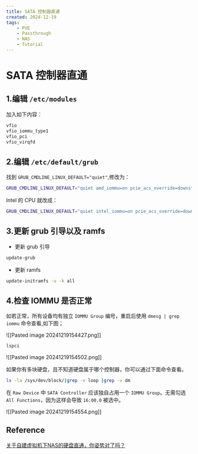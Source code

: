 ```yaml
---
title: SATA 控制器直通
created: 2024-12-19
tags:
    - PVE
    - Passthrough
    - NAS
    - Tutorial
---
```


# SATA 控制器直通

## 1.编辑 `/etc/modules`

加入如下内容：

```bash
vfio
vfio_iommu_type1
vfio_pci
vfio_virqfd
```

## 2.编辑 `/etc/default/grub`

找到 `GRUB_CMDLINE_LINUX_DEFAULT="quiet"`,修改为：

```bash
GRUB_CMDLINE_LINUX_DEFAULT="quiet amd_iommu=on pcie_acs_override=downstream,multifunction"
```

Intel 的 CPU 就改成：

```bash
GRUB_CMDLINE_LINUX_DEFAULT="quiet intel_iommu=on pcie_acs_override=downstream,multifunction"
```

## 3.更新 grub 引导以及 ramfs

- 更新 grub 引导

 ```bash
 update-grub
 ```

- 更新 ramfs

```bash
update-initramfs -u -k all
```

## 4.检查 IOMMU 是否正常

如若正常，所有设备均有独立 `IOMMU Group` 编号，重启后使用 `dmesg | grep iommu` 命令查看,如下图；

![[Pasted image 20241219154427.png]]

```bash
lspci
```

![[Pasted image 20241219154502.png]]

如果你有多块硬盘，且不知道硬盘属于哪个控制器，你可以通过下面命令查看。

```bash
ls -la /sys/dev/block/|grep -v loop |grep -v dm
```

在 `Raw Device` 中 `SATA Controller` 应该独自占用一个 `IOMMU Group`。无需勾选 `All Functions`，因为这样会导致 `16:00.0` 被选中。

![[Pasted image 20241219154554.png]]

## Reference

[关于自建虚拟机下NAS的硬盘直通，你姿势对了吗？](https://www.bilibili.com/opus/872260149328216071)
